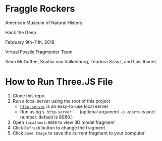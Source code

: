 # Fraggle Rockers

American Museum of Natural History

Hack the Deep

February 9th-11th, 2018

Virtual Fossile Fragmenter Team

Sean McGuffee, Sophia van Valkenburg, Teodora Szasz, and Luis Ibanez

# How to Run Three.JS File

1. Clone this repo
2. Run a local server using the root of this project
   * [`http-server`](https://www.npmjs.com/package/http-server) is an easy-to-use local server
   * Run using `$ http-server . ` (optional argument `-p <port>` is port number. default is 8080.)
3. Open `localhost:8080` to view 3D model fragment
4. Click `Refresh` button to change the fragment
5. Click `Save Image` to save the current fragment to your computer


